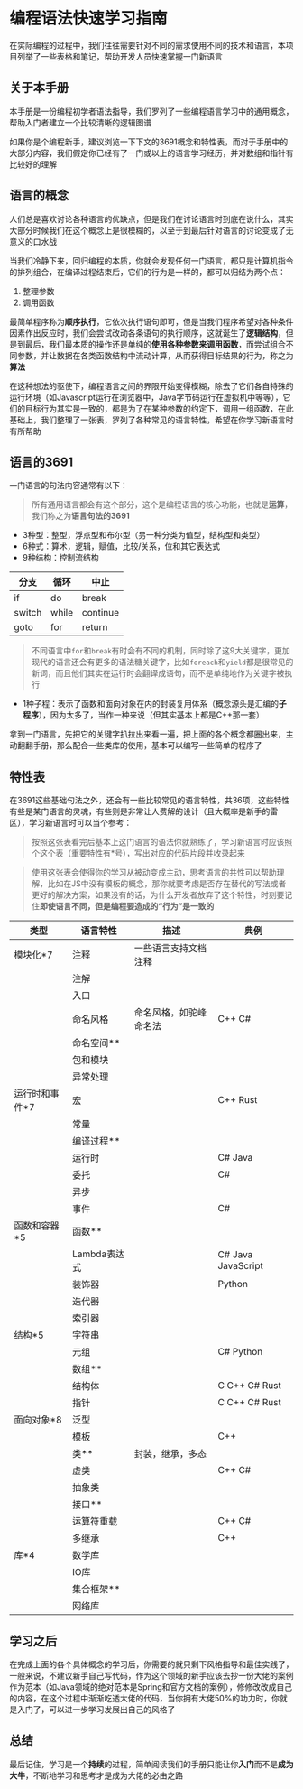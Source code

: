 # 编程语法快速学习指南

在实际编程的过程中，我们往往需要针对不同的需求使用不同的技术和语言，本项目列举了一些表格和笔记，帮助开发人员快速掌握一门新语言

## 关于本手册

本手册是一份编程初学者语法指导，我们罗列了一些编程语言学习中的通用概念，帮助入门者建立一个比较清晰的逻辑图谱

如果你是个编程新手，建议浏览一下下文的3691概念和特性表，而对于手册中的大部分内容，我们假定你已经有了一门或以上的语言学习经历，并对数组和指针有比较好的理解

## 语言的概念

人们总是喜欢讨论各种语言的优缺点，但是我们在讨论语言时到底在说什么，其实大部分时候我们在这个概念上是很模糊的，以至于到最后针对语言的讨论变成了无意义的口水战

当我们冷静下来，回归编程的本质，你就会发现任何一门语言，都只是计算机指令的排列组合，在编译过程结束后，它们的行为是一样的，都可以归结为两个点：

1. 整理参数
2. 调用函数

最简单程序称为**顺序执行**，它依次执行语句即可，但是当我们程序希望对各种条件因素作出反应时，我们会尝试改动各条语句的执行顺序，这就诞生了**逻辑结构**，但是到最后，我们最本质的操作还是单纯的**使用各种参数来调用函数**，而尝试组合不同参数，并让数据在各类函数结构中流动计算，从而获得目标结果的行为，称之为**算法**

在这种想法的驱使下，编程语言之间的界限开始变得模糊，除去了它们各自特殊的运行环境（如Javascript运行在浏览器中，Java字节码运行在虚拟机中等等），它们的目标行为其实是一致的，都是为了在某种参数的约定下，调用一组函数，在此基础上，我们整理了一张表，罗列了各种常见的语言特性，希望在你学习新语言时有所帮助

## 语言的3691

一门语言的句法内容通常有以下：

> 所有通用语言都会有这个部分，这个是编程语言的核心功能，也就是**运算**，我们称之为**语言句法的3691**

- 3种型：整型，浮点型和布尔型（另一种分类为值型，结构型和类型）
- 6种式：算术，逻辑，赋值，比较/关系，位和其它表达式
- 9种结构：控制流结构

| 分支   | 循环  | 中止     |
| ------ | ----- | -------- |
| if     | do    | break    |
| switch | while | continue |
| goto   | for   | return   |

> 不同语言中`for`和`break`有时会有不同的机制，同时除了这9大关键字，更加现代的语言还会有更多的语法糖关键字，比如`foreach`和`yield`都是很常见的新词，而且他们其实在运行时会翻译成语句，而不是单纯地作为关键字被执行

- 1种子程：表示了函数和面向对象在内的封装复用体系（概念源头是汇编的**子程序**），因为太多了，当作一种来说（但其实基本上都是C++那一套）

拿到一门语言，先把它的关键字扒拉出来看一遍，把上面的各个概念都圈出来，主动翻翻手册，那么配合一些类库的使用，基本可以编写一些简单的程序了

## 特性表

在3691这些基础句法之外，还会有一些比较常见的语言特性，共36项，这些特性有些是某门语言的灵魂，有些则是非常让人费解的设计（且大概率是新手的雷区），学习新语言时可以当个参考：

> 按照这张表看完后基本上这门语言的语法你就熟练了，学习新语言时应该照个这个表（重要特性有\*号），写出对应的代码片段并收录起来

> 使用这张表会使得你的学习从被动变成主动，思考语言的共性可以帮助理解，比如在JS中没有模板的概念，那你就要考虑是否存在替代的写法或者更好的解决方案，如果没有的话，为什么开发者放弃了这个特性，时刻要记住**即使语言不同，但是编程要造成的“行为”是一致的**

| 类型            | 语言特性     | 描述                   | 典例               |
| --------------- | ------------ | ---------------------- | ------------------ |
| 模块化\*7       | 注释         | 一些语言支持文档注释   |                    |
|                 | 注解         |                        |                    |
|                 | 入口         |                        |                    |
|                 | 命名风格     | 命名风格，如驼峰命名法 | C++ C#             |
|                 | 命名空间\*\* |                        |                    |
|                 | 包和模块     |                        |                    |
|                 | 异常处理     |                        |                    |
| 运行时和事件\*7 | 宏           |                        | C++ Rust           |
|                 | 常量         |                        |                    |
|                 | 编译过程\*\* |                        |                    |
|                 | 运行时       |                        | C# Java            |
|                 | 委托         |                        | C#                 |
|                 | 异步         |                        |                    |
|                 | 事件         |                        | C#                 |
| 函数和容器\*5   | 函数\*\*     |                        |                    |
|                 | Lambda表达式 |                        | C# Java JavaScript |
|                 | 装饰器       |                        | Python             |
|                 | 迭代器       |                        |                    |
|                 | 索引器       |                        |                    |
| 结构\*5         | 字符串       |                        |                    |
|                 | 元组         |                        | C# Python          |
|                 | 数组\*\*     |                        |                    |
|                 | 结构体       |                        | C C++ C# Rust      |
|                 | 指针         |                        | C C++ C# Rust      |
| 面向对象\*8     | 泛型         |                        |                    |
|                 | 模板         |                        | C++                |
|                 | 类\*\*       | 封装，继承，多态       |                    |
|                 | 虚类         |                        | C++ C#             |
|                 | 抽象类       |                        |                    |
|                 | 接口\*\*     |                        |                    |
|                 | 运算符重载   |                        | C++ C#             |
|                 | 多继承       |                        | C++                |
| 库\*4           | 数学库       |                        |                    |
|                 | IO库         |                        |                    |
|                 | 集合框架\*\* |                        |                    |
|                 | 网络库       |                        |                    |

## 学习之后

在完成上面的各个具体概念的学习后，你需要的就只剩下风格指导和最佳实践了，一般来说，不建议新手自己写代码，作为这个领域的新手应该去抄一份大佬的案例作为范本（如Java领域的绝对范本是Spring和官方文档的案例），修修改改成自己的内容，在这个过程中渐渐吃透大佬的代码，当你拥有大佬50%的功力时，你就是入门了，可以进一步学习发展出自己的风格了

## 总结

最后记住，学习是一个**持续**的过程，简单阅读我们的手册只能让你**入门**而不是**成为大牛**，不断地学习和思考才是成为大佬的必由之路


